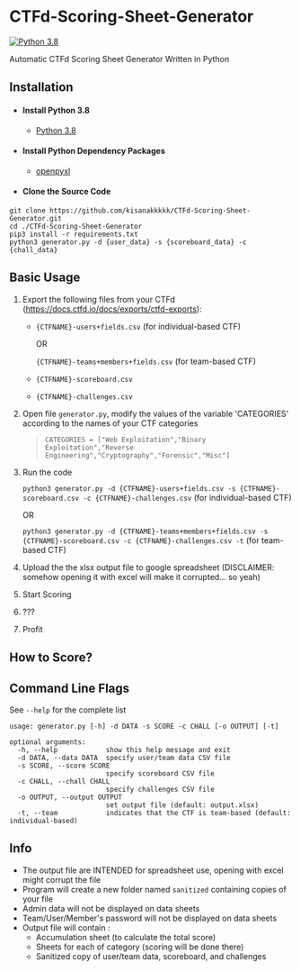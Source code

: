 # CTFd-Scoring-Sheet-Generator
[![Python 3.8](https://img.shields.io/badge/Python-3.8-blue.svg)](https://www.python.org/downloads/)

Automatic CTFd Scoring Sheet Generator Written in Python 

## Installation
  - #### **Install Python 3.8**
    - [Python 3.8](https://www.python.org/downloads/)
  - #### **Install Python Dependency Packages**
    - [openpyxl](https://pypi.org/project/openpyxl/3.1.2/)
  - #### **Clone the Source Code**

```
git clone https://github.com/kisanakkkkk/CTFd-Scoring-Sheet-Generator.git
cd ./CTFd-Scoring-Sheet-Generator
pip3 install -r requirements.txt
python3 generator.py -d {user_data} -s {scoreboard_data} -c {chall_data}
```
## Basic Usage
1. Export the following files from your CTFd (https://docs.ctfd.io/docs/exports/ctfd-exports):
   * `{CTFNAME}-users+fields.csv` (for individual-based CTF)
    
        OR
    
        `{CTFNAME}-teams+members+fields.csv` (for team-based CTF)
   * `{CTFNAME}-scoreboard.csv`
   * `{CTFNAME}-challenges.csv`
2. Open file `generator.py`, modify the values of the variable 'CATEGORIES' according to the names of your CTF categories

    > `CATEGORIES = ["Web Exploitation","Binary Exploitation","Reverse Engineering","Cryptography","Forensic","Misc"]`

3. Run the code

    `python3 generator.py -d {CTFNAME}-users+fields.csv -s {CTFNAME}-scoreboard.csv -c {CTFNAME}-challenges.csv` (for individual-based CTF)
    
    OR

    `python3 generator.py -d {CTFNAME}-teams+members+fields.csv -s {CTFNAME}-scoreboard.csv -c {CTFNAME}-challenges.csv -t` (for team-based CTF)
4. Upload the the xlsx output file to google spreadsheet (DISCLAIMER: somehow opening it with excel will make it corrupted... so yeah)
5. Start Scoring
6. ???
7. Profit

## How to Score?

## Command Line Flags
See `--help` for the complete list
```text
usage: generator.py [-h] -d DATA -s SCORE -c CHALL [-o OUTPUT] [-t]

optional arguments:
  -h, --help            show this help message and exit
  -d DATA, --data DATA  specify user/team data CSV file
  -s SCORE, --score SCORE
                        specify scoreboard CSV file
  -c CHALL, --chall CHALL
                        specify challenges CSV file
  -o OUTPUT, --output OUTPUT
                        set output file (default: output.xlsx)
  -t, --team            indicates that the CTF is team-based (default: individual-based)
```

## Info
- The output file are INTENDED for spreadsheet use, opening with excel might corrupt the file
- Program will create a new folder named `sanitized` containing copies of your file
- Admin data will not be displayed on data sheets
- Team/User/Member's password will not be displayed on data sheets
- Output file will contain :
  - Accumulation sheet (to calculate the total score)
  - Sheets for each of category (scoring will be done there)
  - Sanitized copy of user/team data, scoreboard, and challenges